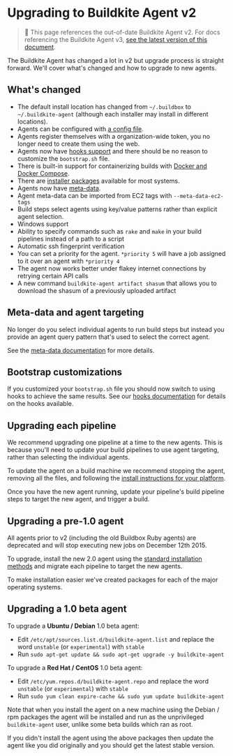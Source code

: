 # Upgrading to Buildkite Agent v2

> 🚧 This page references the out-of-date Buildkite Agent v2.
> For docs referencing the Buildkite Agent v3, <a href="/docs/agent/v3/upgrading">see the latest version of this document</a>.

The Buildkite Agent has changed a lot in v2 but upgrade process is straight forward. We'll cover what's changed and how to upgrade to new agents.

## What's changed

* The default install location has changed from `~/.buildbox` to `~/.buildkite-agent` (although each installer may install in different locations).
* Agents can be configured with [a config file](configuration).
* Agents register themselves with a organization-wide token, you no longer need to create them using the web.
* Agents now have [hooks support](hooks) and there should be no reason to customize the `bootstrap.sh` file.
* There is built-in support for containerizing builds with [Docker and Docker Compose](/docs/tutorials/docker-containerized-builds).
* There are [installer packages](installation) available for most systems.
* Agents now have [meta-data](agent-meta-data).
* Agent meta-data can be imported from EC2 tags with `--meta-data-ec2-tags`
* Build steps select agents using key/value patterns rather than explicit agent selection.
* Windows support
* Ability to specify commands such as `rake` and `make` in your build pipelines instead of a path to a script
* Automatic ssh fingerprint verification
* You can set a priority for the agent. `*priority 5` will have a job assigned to it over an agent with `*priority 4`
* The agent now works better under flakey internet connections by retrying certain API calls
* A new command `buildkite-agent artifact shasum` that allows you to download the shasum of a previously uploaded artifact

## Meta-data and agent targeting

No longer do you select individual agents to run build steps but instead you provide an agent query pattern that's used to select the correct agent.

See the [meta-data documentation](agent-meta-data) for more details.

## Bootstrap customizations

If you customized your `bootstrap.sh` file you should now switch to using hooks to achieve the same results. See our [hooks documentation](hooks) for details on the hooks available.

## Upgrading each pipeline

We recommend upgrading one pipeline at a time to the new agents. This is because you'll need to update your build pipelines to use agent targeting, rather than selecting the individual agents.

To update the agent on a build machine we recommend stopping the agent, removing all the files, and following the [install instructions for your platform](installation).

Once you have the new agent running, update your pipeline's build pipeline steps to target the new agent, and trigger a build.

## Upgrading a pre-1.0 agent

All agents prior to v2 (including the old Buildbox Ruby agents) are deprecated and will stop executing new jobs on December 12th 2015.

To upgrade, install the new 2.0 agent using the [standard installation methods](/docs/agent/v2/installation) and migrate each pipeline to target the new agents.

To make installation easier we've created packages for each of the major operating systems.

## Upgrading a 1.0 beta agent

To upgrade a **Ubuntu / Debian** 1.0 beta agent:

* Edit `/etc/apt/sources.list.d/buildkite-agent.list` and replace the word `unstable` (or `experimental`) with `stable`
* Run `sudo apt-get update && sudo apt-get upgrade -y buildkite-agent`

To upgrade a **Red Hat / CentOS** 1.0 beta agent:

* Edit `/etc/yum.repos.d/buildkite-agent.repo` and replace the word `unstable` (or `experimental`) with `stable`
* Run `sudo yum clean expire-cache && sudo yum update buildkite-agent`

Note that when you install the agent on a new machine using the Debian / rpm packages the agent will be installed and run as the unprivileged `buildkite-agent` user, unlike some beta builds which ran as root.

If you didn't install the agent using the above packages then update the agent like you did originally and you should get the latest stable version.
